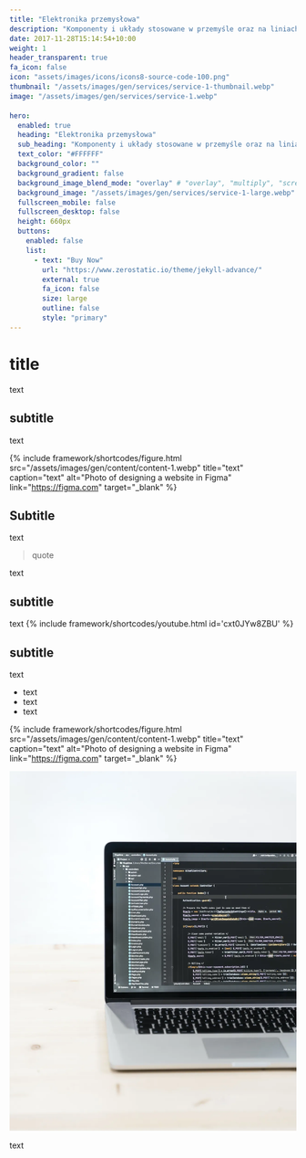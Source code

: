 ```yaml
---
title: "Elektronika przemysłowa"
description: "Komponenty i układy stosowane w przemyśle oraz na liniach produkcyjnych."
date: 2017-11-28T15:14:54+10:00
weight: 1
header_transparent: true
fa_icon: false
icon: "assets/images/icons/icons8-source-code-100.png"
thumbnail: "/assets/images/gen/services/service-1-thumbnail.webp"
image: "/assets/images/gen/services/service-1.webp"

hero:
  enabled: true
  heading: "Elektronika przemysłowa"
  sub_heading: "Komponenty i układy stosowane w przemyśle oraz na liniach produkcyjnych."
  text_color: "#FFFFFF"
  background_color: ""
  background_gradient: false
  background_image_blend_mode: "overlay" # "overlay", "multiply", "screen"
  background_image: "/assets/images/gen/services/service-1-large.webp"
  fullscreen_mobile: false
  fullscreen_desktop: false
  height: 660px
  buttons:
    enabled: false
    list:
      - text: "Buy Now"
        url: "https://www.zerostatic.io/theme/jekyll-advance/"
        external: true
        fa_icon: false
        size: large
        outline: false
        style: "primary"
---
```


# title

text

## subtitle

text

{% include framework/shortcodes/figure.html src="/assets/images/gen/content/content-1.webp" title="text" caption="text" alt="Photo of designing a website in Figma" link="https://figma.com" target="_blank" %}

## Subtitle

text
> quote

text

## subtitle

text
{% include framework/shortcodes/youtube.html id='cxt0JYw8ZBU' %}

## subtitle

text
- text
- text
- text

{% include framework/shortcodes/figure.html src="/assets/images/gen/content/content-1.webp" title="text" caption="text" alt="Photo of designing a website in Figma" link="https://figma.com" target="_blank" %}

![Design In Figma](/assets/images/gen/content/content-1.webp)

text
